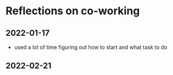 # Reflections on co-working

## 2022-01-17

- used a lot of time figuring out how to start and what task to do

## 2022-02-21
